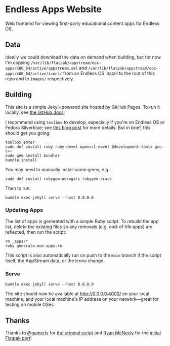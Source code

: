 # Endless Apps Website

Web frontend for viewing first-party educational content apps for Endless OS.

## Data

Ideally we could download the data on demand when building, but for now I'm copying `/var/lib/flatpak/appstream/eos-apps/x86_64/active/appstream.xml` and `/var/lib/flatpak/appstream/eos-apps/x86_64/active/icons/` from an Endless OS install to the root of this repo and to `images/` respectively.

## Building

This site is a simple Jekyll-powered site hosted by GitHub Pages. To run it locally, see [the GitHub docs](https://help.github.com/articles/setting-up-your-github-pages-site-locally-with-jekyll/).

I recommend using `toolbox` to develop, especially if you're on Endless OS or Fedora Silverblue; see [this blog post](https://cassidyjames.com/blog/github-pages-jekyll-fedora-silverblue/) for more details. But in brief, this should get you going:

```shell
toolbox enter
sudo dnf install ruby ruby-devel openssl-devel @development-tools gcc-c++
sudo gem install bundler
bundle install
```

You may need to manually install some gems, e.g.:

```shell
sudo dnf install rubygem-nokogiri rubygem-crack
```

Then to run:

```shell
bundle exec jekyll serve --host 0.0.0.0
```

### Updating Apps

The list of apps is generated with a simple Ruby script. To rebuild the app list, delete the existing files so any removals (e.g. end-of-life apps) are reflected, then run the script:

```shell
rm _apps/*
ruby generate-eos-apps.rb
```

This script is also automatically run on push to the `main` branch if the script itself, the AppStream data, or the icons change.

### Serve

```shell
bundle exec jekyll serve --host 0.0.0.0
```

The site should now be available at http://0.0.0.0:4000/ on your local machine, and your local machine's IP address on your network—great for testing on mobile OSes.

## Thanks

Thanks to [@gamerlv](https://github.com/gamerlv) for [the original script](https://gist.github.com/gamerlv/4bb5e59415f239e8c79ff1d473e54520) and [Ryan McNeely](https://github.com/RMcNeely) for the [initial Flatpak port](https://github.com/elementary/appcenter-web/pull/58)!
